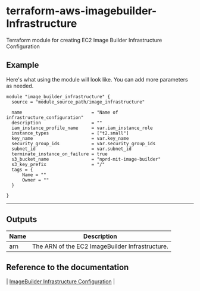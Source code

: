 # terraform-aws-imagebuilder-Infrastructure
Terraform module for creating EC2 Image Builder Infrastructure Configuration

## Example
Here's what using the module will look like. You can add more parameters as needed.
```hcl
module "image_builder_infrastructure" {
  source = "module_source_path/image_infrastructure"

  name                          = "Name of infrastructure_configuration"
  description                   = ""
  iam_instance_profile_name     = var.iam_instance_role
  instance_types                = ["t2.small"]
  key_name                      = var.key_name
  security_group_ids            = var.security_group_ids
  subnet_id                     = var.subnet_id
  terminate_instance_on_failure = true
  s3_bucket_name                = "nprd-mit-image-builder"
  s3_key_prefix                 = "/"
  tags = { 
      Name = ""
      Owner = ""
  }
  
}

```

----------------------------------------------------------------


## Outputs
| Name | Description |
|------|-------------|
|  arn | The ARN of the EC2 ImageBuilder Infrastructure.|



## Reference to the documentation
| <a href="https://registry.terraform.io/providers/hashicorp/aws/4.49.0/docs/resources/imagebuilder_infrastructure_configuration">ImageBuilder Infrastructure Configuration</a> |


